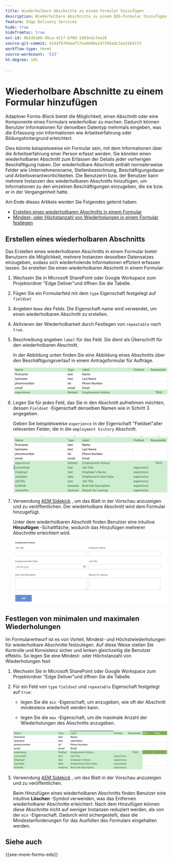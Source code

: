 ```yaml
---
title: Wiederholbare Abschnitte zu einem Formular hinzufügen
description: Wiederholbare Abschnitte zu einem EDS-Formular hinzufügen
feature: Edge Delivery Services
hide: true
hidefromtoc: true
exl-id: 062d5a88-48ca-421f-bf0d-1483e3cfee28
source-git-commit: 4144f9704aaf17ea684be147395adc3aa31641f2
workflow-type: tm+mt
source-wordcount: '533'
ht-degree: 14%

---
```


# Wiederholbare Abschnitte zu einem Formular hinzufügen

Adaptiver Forms-Block bietet die Möglichkeit, einen Abschnitt oder eine Komponente eines Formulars wiederholbar zu machen. Dadurch können Benutzer Informationen für denselben Datentyp mehrmals eingeben, was die Erfassung von Informationen wie Arbeitserfahrung oder Bildungshintergrund erleichtert.

Dies könnte beispielsweise ein Formular sein, mit dem Informationen über die Arbeitserfahrung einer Person erfasst werden. Sie könnten einen wiederholbaren Abschnitt zum Erfassen der Details jeder vorherigen Beschäftigung haben. Der wiederholbare Abschnitt enthält normalerweise Felder wie Unternehmensname, Stellenbezeichnung, Beschäftigungsdauer und Arbeitsverantwortlichkeiten. Die Benutzerin bzw. der Benutzer kann mehrere Instanzen des wiederholbaren Abschnitts hinzufügen, um Informationen zu den einzelnen Beschäftigungen einzugeben, die sie bzw. er in der Vergangenheit hatte.



Am Ende dieses Artikels werden Sie Folgendes gelernt haben:

* [Erstellen eines wiederholbaren Abschnitts in einem Formular](#add-repeatable-sections-to-a-form)
* [Mindest- oder Höchstanzahl von Wiederholungen in einem Formular festlegen](#set-minimum-or-maximum-number-of-repetitions-for-a-repeatable-section)

## Erstellen eines wiederholbaren Abschnitts

Das Erstellen eines wiederholbaren Abschnitts in einem Formular bietet Benutzern die Möglichkeit, mehrere Instanzen desselben Datensatzes einzugeben, sodass sich wiederholende Informationen effizient erfassen lassen. So erstellen Sie einen wiederholbaren Abschnitt in einem Formular:

1. Wechseln Sie in Microsoft SharePoint oder Google Workspace zum Projektordner &quot;Edge Deliver&quot;und öffnen Sie die Tabelle.

1. Fügen Sie ein Formularfeld mit dem `type` Eigenschaft festgelegt auf `fieldset`
1. Angeben `Name` des Felds. Die Eigenschaft name wird verwendet, um einen wiederholbaren Abschnitt zu erstellen.
1. Aktivieren der Wiederholbarkeit durch Festlegen von `repeatable` nach `true`.
1. Beschreibung angeben `label` für das Feld. Sie dient als Überschrift für den wiederholbaren Abschnitt.

   In der Abbildung unten finden Sie eine Abbildung eines Abschnitts über den Beschäftigungsverlauf in einem Antragsformular für Aufträge.

   ![](/help/edge/assets/repeatable-section-example-job-application-form.png)

1. Legen Sie für jedes Feld, das Sie in den Abschnitt aufnehmen möchten, dessen `Fieldset` -Eigenschaft denselben Namen wie in Schritt 3 angegeben.

   Geben Sie beispielsweise `experience` in der Eigenschaft &quot;Fieldset&quot;aller relevanten Felder, die in die `employment history` Abschnitt.

   ![Beispiel für ein wiederholbares Abschnittsfeld und dessen Eigenschaften](/help/edge/assets/repeatable-section--mention-fieldset-name-example-job-application-form.png)

1. Verwendung [AEM Sidekick](https://www.aem.live/developer/tutorial#preview-and-publish-your-content) , um das Blatt in der Vorschau anzuzeigen und zu veröffentlichen. Der wiederholbare Abschnitt wird dem Formular hinzugefügt.

   Unter dem wiederholbaren Abschnitt finden Benutzer eine intuitive **Hinzufügen** -Schaltfläche, wodurch das Hinzufügen mehrerer Abschnitte erleichtert wird.

   ![wiederholbarer Abschnitt, Schaltfläche Hinzufügen , um mehrere Abschnitte hinzuzufügen ](/help/edge/assets/repeatable-section-example.png)


## Festlegen von minimalen und maximalen Wiederholungen

Im Formularentwurf ist es von Vorteil, Mindest- und Höchstwiederholungen für wiederholbare Abschnitte festzulegen. Auf diese Weise stellen Sie Kontrolle und Konsistenz sicher und lenken gleichzeitig die Benutzer effektiv. So legen Sie eine Mindest- oder Höchstanzahl von Wiederholungen fest:

1. Wechseln Sie in Microsoft SharePoint oder Google Workspace zum Projektordner &quot;Edge Deliver&quot;und öffnen Sie die Tabelle.

1. Für ein Feld von `type` `fieldset` und `repeatable` Eigenschaft festgelegt auf `true`:

   * legen Sie die `min` -Eigenschaft, um anzugeben, wie oft der Abschnitt mindestens wiederholt werden kann.

   * legen Sie die `max` -Eigenschaft, um die maximale Anzahl der Wiederholungen des Abschnitts anzugeben.

   ![Legen Sie die Eigenschaft min und max fest, um festzulegen, wie oft der Abschnitt wiederholt werden kann.](/help/edge/assets/repeatable-section-set-min-max.png)

1. Verwendung [AEM Sidekick](https://www.aem.live/developer/tutorial#preview-and-publish-your-content) , um das Blatt in der Vorschau anzuzeigen und zu veröffentlichen.

   Beim Hinzufügen eines wiederholbaren Abschnitts finden Benutzer eine intuitive **Löschen** -Symbol verwenden, was das Entfernen wiederholbarer Abschnitte erleichtert. Nach dem Hinzufügen können diese Abschnitte nicht auf weniger Instanzen reduziert werden, als von der `min` -Eigenschaft. Dadurch wird sichergestellt, dass die Mindestanforderungen für das Ausfüllen des Formulars eingehalten werden.

<!--

For example, consider a form used to collect information from users applying for a loan. . You may have a repeatable section for capturing details of each co-applicant. The repeatable section would typically contain fields such as co-co-applicant

The form allows users to provide personal information, including details of the co-applicants. Users can enter details for co-applicants, with this section being repeatable.

![Repeatable sections in forms](/help/forms/assets/eds-repeatable.png)

## Prerequisites

The [Adaptive Forms Block is enabled](/help/edge/docs/forms/create-forms.md) for your Edge Delivery Services project. 

## Add a repeatable section to a form 

Let's take an example of a loan application form. The form enables users to submit personal information. You can include co-applicant details using repeatable sections, with the option to add a minimum and maximum of three co-applicant sections.

"_You can use a Microsoft Excel file on your SharePoint Site or Google Sheet file on Google Drive to develop a form. Examples in this document are based on a [Microsoft Excel file on your SharePoint Site](https://www.aem.live/docs/setup-customer-SharePoint)._" 


To add repeatable sections in Edge Delivery:

1. [Author a form using Microsoft Excel](#author-form)
2. [Preview and publish the form](#preview-form)

### Author a form using Microsoft Excel {#author-form}

1. Go to your Edge Deliver project folder on Microsoft SharePoint or Google Workspace and open your spreadsheet. For example, open an a spreadsheet named `loan-application.xlsx`.

1. Add a new columns labeled `Repeatable` to the sheet contaning your form fields. By default, the `shared-default` sheet contains the form fields.  

1. Add new columns labeled as `Repeatable`, `Min`, and `Max` in your Microsoft Excel file.
1. Specify the value for the `Repeatable` column as `True` for the fieldset that you want to make repeatable.
1. Specify the values for the `Min` and `Max` columns. The `Min` value represents the minimum number of occurrences for which the panel repeats, while the `Max` value represents the maximum number of occurrences for which the panel repeats.
1. Save your Microsoft Excel file.
     
>[!NOTE]
>
> Here is the [Loan application](/help/forms/assets/loan-application.xlsx) excel sheet for your reference. 

### Preview/Publish the form using your Edge Delivery Service

1. Open or create new document file in a Microsft SharePoint Site to embed the Excel sheet  in it using a `Form Block`. For example, open the `index` file and add a `Form Block`.
2. Open the command prompt, navigate to your AEM Edge Delivery project directory on your local machine, and execute the command as `aem up`.

The form is accessible at `https://localhost:3000`, where clicking the `Add` button adds new repeatable section for entering co-applicant details. You can also delete the the repeatable section by clicking the `Delete` button. 

>[!NOTE]
>
> If you encounter a "Page Not Found" error while accessing your form at localhost, add the directory name of the Microsoft SharePoint Site in front of the URL where your form is located. For example, `http://localhost:3000/<dir-name>/`

-->


## Siehe auch

{{see-more-forms-eds}}

